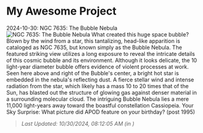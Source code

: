 # My Awesome Project

<!-- APOD Start -->
2024-10-30: NGC 7635: The Bubble Nebula
![NGC 7635: The Bubble Nebula](https://apod.nasa.gov/apod/image/2410/BubbleRed_Leader_960.jpg)
What created this huge space bubble? Blown by the wind from a star, this tantalizing, head-like apparition is cataloged as NGC 7635, but known simply as the Bubble Nebula. The featured striking view utilizes a long exposure to reveal the intricate details of this cosmic bubble and its environment. Although it looks delicate, the 10 light-year diameter bubble offers evidence of violent processes at work. Seen here above and right of the Bubble's center, a bright hot star is embedded in the nebula's reflecting dust. A fierce stellar wind and intense radiation from the star, which likely has a mass 10 to 20 times that of the Sun, has blasted out the structure of glowing gas against denser material in a surrounding molecular cloud. The intriguing Bubble Nebula lies a mere 11,000 light-years away toward the boastful constellation Cassiopeia.   Your Sky Surprise: What picture did APOD feature on your birthday? (post 1995)
> _Last Updated: 10/30/2024, 08:12:05 AM (in )_
<!-- APOD End -->
